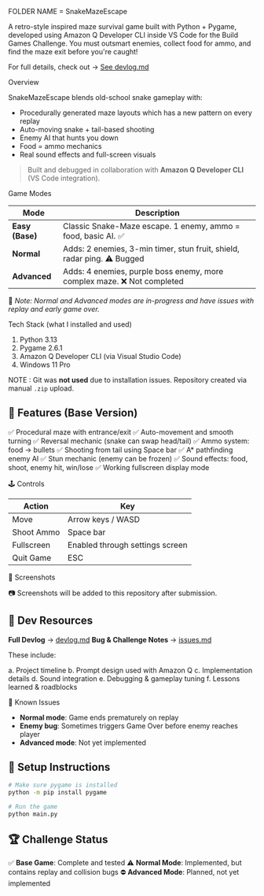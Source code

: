 FOLDER NAME = SnakeMazeEscape

A retro-style inspired maze survival game  built with Python + Pygame, developed using Amazon Q Developer CLI inside VS Code for the Build Games Challenge.
You must outsmart enemies, collect food for ammo, and find the maze exit before you're caught!

For full details, check out  → [See devlog.md](./devlog.md)


 Overview

SnakeMazeEscape blends old-school snake gameplay with:

* Procedurally generated maze layouts which has a new pattern on every replay
* Auto-moving snake + tail-based shooting
* Enemy AI that hunts you down
* Food = ammo mechanics
* Real sound effects and full-screen visuals

> Built and debugged in collaboration with **Amazon Q Developer CLI** (VS Code integration).



 Game Modes

| Mode               | Description                                                             |
| ------------------ | ----------------------------------------------------------------------- |
|  **Easy (Base)** | Classic Snake-Maze escape. 1 enemy, ammo = food, basic AI. ✅            |
|  **Normal**      | Adds: 2 enemies, 3-min timer, stun fruit, shield, radar ping. ⚠️ Bugged |
|  **Advanced**    | Adds: 4 enemies, purple boss enemy, more complex maze. ❌ Not completed  |

🛑 *Note: Normal and Advanced modes are in-progress and have issues with replay and early game over.*



 Tech Stack (what I installed and used)

1. Python 3.13
2. Pygame 2.6.1
3. Amazon Q Developer CLI (via Visual Studio Code)
4. Windows 11 Pro

NOTE : Git was **not used** due to installation issues. Repository created via manual `.zip` upload.



## 🧱 Features (Base Version)

 ✅ Procedural maze with entrance/exit
 ✅ Auto-movement and smooth turning
 ✅ Reversal mechanic (snake can swap head/tail)
 ✅ Ammo system: food → bullets
 ✅ Shooting from tail using Space bar
 ✅ A\* pathfinding enemy AI
 ✅ Stun mechanic (enemy can be frozen)
 ✅ Sound effects: food, shoot, enemy hit, win/lose
 ✅ Working fullscreen display mode 



 🕹 Controls

| Action     | Key                                 |
| ---------- | ----------------------------------- |
| Move       | Arrow keys / WASD                   |
| Shoot Ammo | Space bar                           |
| Fullscreen | Enabled through settings screen     |
| Quit Game  | ESC                                 |



📸 Screenshots

📷 Screenshots will be added to this repository after submission.



## 🧠 Dev Resources

 **Full Devlog** → [devlog.md](#)
 **Bug & Challenge Notes** → [issues.md](#)

These include:

a. Project timeline
b. Prompt design used with Amazon Q
c. Implementation details
d. Sound integration
e. Debugging & gameplay tuning
f. Lessons learned & roadblocks



 🧪 Known Issues

- **Normal mode**: Game ends prematurely on replay
- **Enemy bug**: Sometimes triggers Game Over before enemy reaches player
- **Advanced mode**: Not yet implemented



## 🏁 Setup Instructions

```bash
# Make sure pygame is installed
python -m pip install pygame

# Run the game
python main.py
```



## 🏆 Challenge Status

✅ **Base Game**: Complete and tested
⚠️ **Normal Mode**: Implemented, but contains replay and collision bugs
⛔ **Advanced Mode**: Planned, not yet implemented


